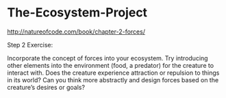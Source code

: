 # The-Ecosystem-Project
http://natureofcode.com/book/chapter-2-forces/

Step 2 Exercise:

Incorporate the concept of forces into your ecosystem. Try introducing other elements into the environment (food, a predator) for the creature to interact with. Does the creature experience attraction or repulsion to things in its world? Can you think more abstractly and design forces based on the creature’s desires or goals?
